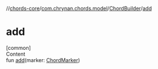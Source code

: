 //[chords-core](../../../index.md)/[com.chrynan.chords.model](../index.md)/[ChordBuilder](index.md)/[add](add.md)



# add  
[common]  
Content  
fun [add](add.md)(marker: [ChordMarker](../-chord-marker/index.md))  



